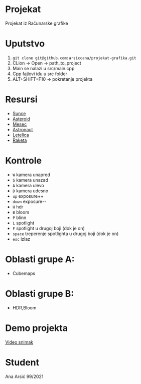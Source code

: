 # Projekat
Projekat iz Računarske grafike
# Uputstvo
1. `git clone git@github.com:arsiccana/projekat-grafika.git`
2. CLion -> Open -> path_to_project
3. Main se nalazi u src/main.cpp
4. Cpp fajlovi idu u src folder
5. ALT+SHIFT+F10 -> pokretanje projekta
# Resursi
* [Sunce](https://free3d.com/3d-model/sun-v2--446713.html)
* [Asteroid](https://sketchfab.com/3d-models/otumpa-mass-meteoric-iron-e3ea53e6fdf24dd6b886f45e3669cb27)
* [Mesec](https://sketchfab.com/3d-models/nasa-cgi-moon-kit-1c496b3b57304526b5b9d1cf9c1087fc)
* [Astronaut](https://sketchfab.com/3d-models/3d-cute-astronaut-made-in-blender-796a83aef2cd40978d34bb184a15eacc)
* [Letelica](https://free3d.com/3d-model/universe-explorer-spacecraft-716400.html)
* [Raketa](https://sketchfab.com/3d-models/rocket-36ac04d6203545b1baf56c4cbf89349b)
# Kontrole
- ```W``` kamera unapred
- ```S``` kamera unazad
- ```A``` kamera ulevo
- ```D``` kamera udesno
- ```up``` exposure++
- ```down``` exposure--
- ```H``` hdr
- ```B``` bloom
- ```P``` blinn
- ```L``` spotlight 
- ```F``` spotlight u drugoj boji (dok je on)
- ```space``` treperenje spotlighta u drugoj boji (dok je on)
- ```esc``` izlaz
# Oblasti grupe A:
- Cubemaps
# Oblasti grupe B:
- HDR,Bloom
# Demo projekta
[Video snimak](https://www.youtube.com/watch?v=VKWN2Ati6Ro)
# Student
Ana Arsić 99/2021


